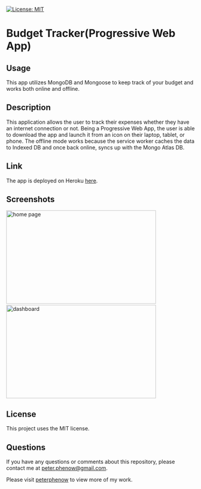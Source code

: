 [![License: MIT](https://img.shields.io/badge/License-MIT-yellow.svg)](https://opensource.org/licenses/MIT)

# Budget Tracker(Progressive Web App)

## **Usage**

This app utilizes MongoDB and Mongoose to keep track of your budget and works both online and offline.

## **Description**

This application allows the user to track their expenses whether they have an internet connection or not. Being a Progressive Web App, the user is able to download the app and launch it from an icon on their laptop, tablet, or phone. The offline mode works because the service worker caches the data to Indexed DB and once back online, syncs up with the Mongo Atlas DB.

## **Link**

The app is deployed on Heroku [here](https://budget-tracker-pcp.herokuapp.com/).

## **Screenshots**

<img src="./public/assets/images/home-page.png" alt="home page" width="400" height="250">&nbsp;&nbsp;<img src="./public/assets/images/dashboard.png" alt="dashboard" width="400" height="250">

## **License**

This project uses the MIT license.

## **Questions**

If you have any questions or comments about this repository, please contact me at peter.phenow@gmail.com.

Please visit [peterphenow](https://github.com/peterphenow) to view more of my work.
